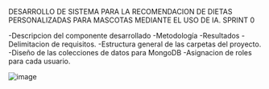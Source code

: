 DESARROLLO DE SISTEMA PARA LA RECOMENDACION DE DIETAS PERSONALIZADAS PARA MASCOTAS MEDIANTE EL USO DE IA.
SPRINT 0

 -Descripcion del componente desarrollado
 -Metodología
 -Resultados
 -Delimitacion de requisitos.
 -Estructura general de las carpetas del proyecto.
 -Diseño de las colecciones de datos para MongoDB
 -Asignacion de roles para cada usuario.

 ![image](https://github.com/user-attachments/assets/feaa6ed8-0e81-474e-95d6-8432d4521bed)
